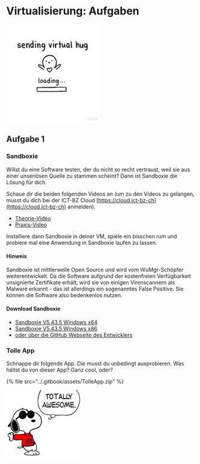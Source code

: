 # Virtualisierung: Aufgaben

![Bild](<../09 Virtualisierung/Aufgaben/res/virtual-hug.gif>)

## Aufgabe 1

### Sandboxie

Willst du eine Software testen, der du nicht so recht vertraust, weil sie aus einer unseriösen Quelle zu stammen scheint? Dann ist Sandboxie die Lösung für dich.

Schaue dir die beiden folgenden Videos an (um zu den Videos zu gelangen, musst du dich bei der ICT-BZ Cloud [https://cloud.ict-bz-ch](https://cloud.ict-bz-ch) anmelden).

* [Theorie-Video](https://cloud.ict-bz.ch/remote.php/webdav/BLJ/41\_eBooks-und-Videotrainig/Videos-diverse/Sandboxie\_Theorie.mp4)
* [Praxis-Video](https://cloud.ict-bz.ch/remote.php/webdav/BLJ/41\_eBooks-und-Videotrainig/Videos-diverse/Sandboxie\_Praxis.mp4)

Installiere dann Sandboxie in deiner VM, spiele ein bisschen rum und probiere mal eine Anwendung in Sandboxie laufen zu lassen.

#### Hinweis

Sandboxie ist mittlerweile Open Source und wird vom WuMgr-Schöpfer weiterentwickelt. Da die Software aufgrund der kostenfreien Verfügbarkeit unsignierte Zertifikate erhält, wird sie von einigen Virenscannern als Malware erkannt - das ist allerdings ein sogenanntes False Positive. Sie können die Software also bedenkenlos nutzen.

#### Download Sandboxie

* [Sandboxie V5.43.5 Windows x64](../09%20Virtualisierung/Aufgaben/res/SandboxieInstall64-v5.43.5.exe)
* [Sandboxie V5.43.5 Windows x86](../09%20Virtualisierung/Aufgaben/res/SandboxieInstall32-v5.43.5.exe)
* [oder über die GitHub Webseite des Entwicklers](https://github.com/sandboxie-plus/Sandboxie/releases)

### Tolle App

Schnappe dir folgende App. Die musst du unbedingt ausprobieren. Was hältst du von dieser App? Ganz cool, oder?

{% file src="../.gitbook/assets/TolleApp.zip" %}

![Bild](<../09 Virtualisierung/Aufgaben/res/snoopy.jpg>)
